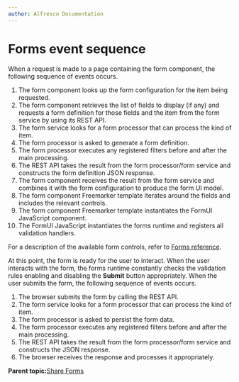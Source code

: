```yaml
---
author: Alfresco Documentation
---
```


# Forms event sequence

When a request is made to a page containing the form component, the following sequence of events occurs.

1.  The form component looks up the form configuration for the item being requested.
2.  The form component retrieves the list of fields to display \(if any\) and requests a form definition for those fields and the item from the form service by using its REST API.
3.  The form service looks for a form processor that can process the kind of item.
4.  The form processor is asked to generate a form definition.
5.  The form processor executes any registered filters before and after the main processing.
6.  The REST API takes the result from the form processor/form service and constructs the form definition JSON response.
7.  The form component receives the result from the form service and combines it with the form configuration to produce the form UI model.
8.  The form component Freemarker template iterates around the fields and includes the relevant controls.
9.  The form component Freemarker template instantiates the FormUI JavaScript component.
10. The FormUI JavaScript instantiates the forms runtime and registers all validation handlers.

For a description of the available form controls, refer to [Forms reference](forms-reference.md).

At this point, the form is ready for the user to interact. When the user interacts with the form, the forms runtime constantly checks the validation rules enabling and disabling the **Submit** button appropriately. When the user submits the form, the following sequence of events occurs.

1.  The browser submits the form by calling the REST API.
2.  The form service looks for a form processor that can process the kind of item.
3.  The form processor is asked to persist the form data.
4.  The form processor executes any registered filters before and after the main processing.
5.  The REST API takes the result from the form processor/form service and constructs the JSON response.
6.  The browser receives the response and processes it appropriately.

**Parent topic:**[Share Forms](../concepts/forms-intro.md)

